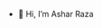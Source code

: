 - 👋 Hi, I’m Ashar Raza

<!---
asharraza095/asharraza095 is a ✨ special ✨ repository because its `README.md` (this file) appears on your GitHub profile.
You can click the Preview link to take a look at your changes.
--->
